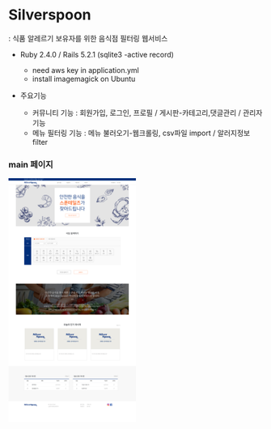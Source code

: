 # Silverspoon 
: 식품 알레르기 보유자를 위한 음식점 필터링 웹서비스

- Ruby 2.4.0 / Rails 5.2.1 (sqlite3 -active record)
  + need aws key in application.yml 
  + install imagemagick on Ubuntu 

- 주요기능
  + 커뮤니티 기능 : 회원가입, 로그인, 프로필 / 게시판-카테고리,댓글관리 / 관리자기능
  + 메뉴 필터링 기능 : 메뉴 불러오기-웹크롤링, csv파일 import / 알러지정보 filter

### main 페이지
<img src="./screenshot/main.png" width="50%">
